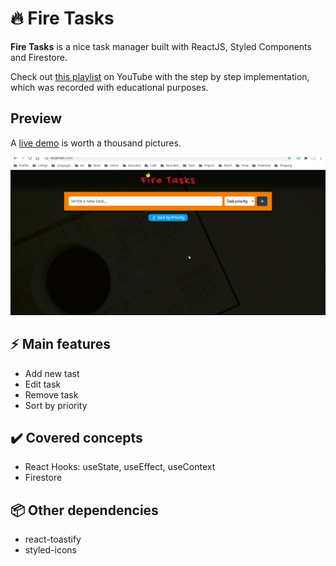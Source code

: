 # :fire: Fire Tasks

**Fire Tasks** is a nice task manager built with ReactJS, Styled Components and Firestore.

Check out [this playlist](https://www.youtube.com/playlist?list=PLckh4uyjCOmhoNX55YHSDAlVW6cRjkwT_) on YouTube with the step by step implementation, which was recorded with educational purposes.

## Preview

A [live demo](https://fire-tasks-a3674.web.app/) is worth a thousand pictures.

![Fire Tasks Screencast](preview.gif)

## :zap: Main features

- Add new tast
- Edit task
- Remove task
- Sort by priority

## :heavy_check_mark: Covered concepts

- React Hooks: useState, useEffect, useContext
- Firestore

## :package: Other dependencies

- react-toastify
- styled-icons
